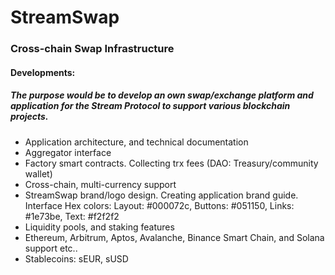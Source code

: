 # StreamSwap

### Cross-chain Swap Infrastructure

#### Developments:

##### The purpose would be to develop an own swap/exchange platform and application for the Stream Protocol to support various blockchain projects.

- Application architecture, and technical documentation
- Aggregator interface
- Factory smart contracts. Collecting trx fees (DAO: Treasury/community wallet)
- Cross-chain, multi-currency support
- StreamSwap brand/logo design. Creating application brand guide. Interface Hex colors: Layout: #000072c, Buttons: #051150, Links: #1e73be, Text: #f2f2f2
- Liquidity pools, and staking features
- Ethereum, Arbitrum, Aptos, Avalanche, Binance Smart Chain, and Solana support etc..
- Stablecoins: sEUR, sUSD
